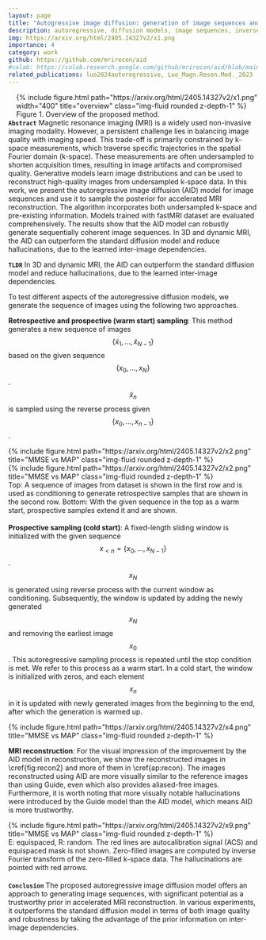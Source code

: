 ```yaml
---
layout: page
title: "Autogressive image diffusion: generation of image sequences and application in MRI reconstruction"
description: autoregressive, diffusion models, image sequences, inverse problem, MRI reconstruction
img: https://arxiv.org/html/2405.14327v2/x1.png
importance: 4
category: work
github: https://github.com/mrirecon/aid
#colab: https://colab.research.google.com/github/mrirecon/aid/blob/main/scripts/demo_recon.ipynb
related_publications: luo2024autoregressive, Luo_Magn.Reson.Med._2023
---
```

<div style="float: right; margin-left: 1rem; margin-bottom: 0rem">
{% include figure.html path="https://arxiv.org/html/2405.14327v2/x1.png" width="400" title="overview" class="img-fluid rounded z-depth-1" %}
<div class="caption_post">
    Figure 1. Overview of the proposed method.
</div>
</div>

**`Abstract`** Magnetic resonance imaging (MRI) is a widely used non-invasive imaging modality. However, a persistent challenge lies in balancing image quality with imaging speed. This trade-off is primarily constrained by k-space measurements, which traverse specific trajectories in the spatial Fourier domain (k-space). These measurements are often undersampled to shorten acquisition times, resulting in image artifacts and compromised quality. Generative models learn image distributions and can be used to reconstruct high-quality images from undersampled k-space data. In this work, we present the autoregressive image diffusion (AID) model for image sequences and use it to sample the posterior for accelerated MRI reconstruction. The algorithm incorporates both undersampled k-space and pre-existing information. Models trained with fastMRI dataset are evaluated comprehensively. The results show that the AID model can robustly generate sequentially coherent image sequences. In 3D and dynamic MRI, the AID can outperform the standard diffusion model and reduce hallucinations, due to the learned inter-image dependencies.

**`TLDR`** In 3D and dynamic MRI, the AID can outperform the standard diffusion model and reduce hallucinations, due to the learned inter-image dependencies.

To test different aspects of the autoregressive diffusion models, we generate the sequence of images using the following two approaches.

**Retrospective and prospective (warm start) sampling**:
This method generates a new sequence of images $$\{\tilde{x}_1, \ldots, \tilde{x}_{N-1}\}$$ based on the given sequence $$\{x_0, \ldots, x_N\}$$. $$\tilde{x}_n$$ is sampled using the reverse process given $$\{x_0, \ldots, x_{n-1}\}$$.

<div class="col-sm mt-3 mt-md-0">
{% include figure.html path="https://arxiv.org/html/2405.14327v2/x2.png" title="MMSE vs MAP" class="img-fluid rounded z-depth-1" %}
</div>

<div class="col-sm mt-3 mt-md-0">
{% include figure.html path="https://arxiv.org/html/2405.14327v2/x2.png" title="MMSE vs MAP" class="img-fluid rounded z-depth-1" %}
<div class="caption_post" style="margin-bottom: 1.15rem">
Top: A sequence of images from dataset is shown in the first row and is used as conditioning to generate retrospective samples that are shown in the second row. Bottom: With the given sequence in the top as a warm start, prospective samples extend it and are shown.
</div>
</div>

**Prospective sampling (cold start)**:
A fixed-length sliding window is initialized with the given sequence $$x_{<n}=\{x_0, \ldots, x_{N-1}\}$$. $$x_N$$ is generated using reverse process with the current window as conditioning. Subsequently, the window is updated by adding the newly generated $$x_N$$ and removing the earliest image $$x_0$$. This autoregressive sampling process is repeated until the stop condition is met. We refer to this process as a warm start. In a cold start, the window is initialized with zeros, and each element $$x_n$$ in it is updated with newly generated images from the beginning to the end, after which the generation is warmed up.
<div class="col-sm mt-3 mt-md-0">
{% include figure.html path="https://arxiv.org/html/2405.14327v2/x4.png" title="MMSE vs MAP" class="img-fluid rounded z-depth-1" %}
</div>

**MRI reconstruction**:
For the visual impression of the improvement by the AID model in reconstruction, we show the reconstructed images in \cref{fig:recon2} and more of them in \cref{ap:recon}. The images reconstructed using AID are more visually similar to the reference images than using Guide, even which also provides aliased-free images. Furthermore, it is worth noting that more visually notable hallucinations were introduced by the Guide model than the AID model, which means AID is more trustworthy.
<div class="col-sm mt-3 mt-md-0">
{% include figure.html path="https://arxiv.org/html/2405.14327v2/x9.png" title="MMSE vs MAP" class="img-fluid rounded z-depth-1" %}
<div class="caption_post" style="margin-bottom: 1.15rem">
E: equispaced, R: random. The red lines are autocalibration signal (ACS) and equispaced mask is not shown. Zero-filled images are computed by inverse Fourier transform of the zero-filled k-space data. The hallucinations are pointed with red arrows.
</div>
</div>


**`Conclusion`** The proposed autoregressive image diffusion model offers an approach to generating image sequences, with significant potential as a trustworthy prior in accelerated MRI reconstruction. In various experiments, it outperforms the standard diffusion model in terms of both image quality and robustness by taking the advantage of the prior information on inter-image dependencies.